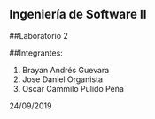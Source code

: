 ## Ingeniería de Software II

##Laboratorio 2
    
##Integrantes:

1. Brayan Andrés Guevara
2. Jose Daniel Organista
3. Oscar Cammilo Pulido Peña

24/09/2019